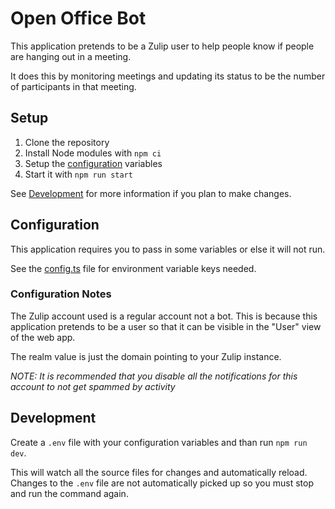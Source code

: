 # Open Office Bot

This application pretends to be a Zulip user to help people know if people are hanging out in a meeting.

It does this by monitoring meetings and updating its status to be the number of participants in that meeting.

## Setup

1. Clone the repository
2. Install Node modules with `npm ci`
3. Setup the [configuration](#Configuration) variables
4. Start it with `npm run start`

See [Development](#Development) for more information if you plan to make changes.

## Configuration

This application requires you to pass in some variables or else it will not run.

See the [config.ts](src/config.ts) file for environment variable keys needed.

### Configuration Notes

The Zulip account used is a regular account not a bot. This is because this application pretends to be a user so that it can be visible in the "User" view of the web app.

The realm value is just the domain pointing to your Zulip instance.

_NOTE: It is recommended that you disable all the notifications for this account to not get spammed by activity_

## Development

Create a `.env` file with your configuration variables and than run `npm run dev`.

This will watch all the source files for changes and automatically reload. Changes to the `.env` file are not automatically picked up so you must stop and run the command again.
